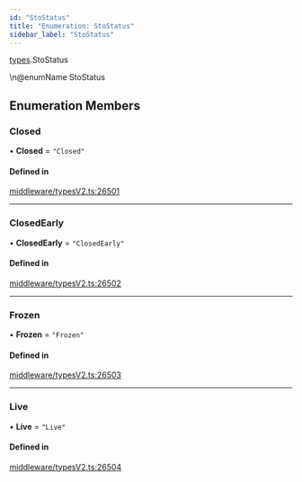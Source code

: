 ```yaml
---
id: "StoStatus"
title: "Enumeration: StoStatus"
sidebar_label: "StoStatus"
---
```


[types](../../../modules/Types/Types.md).StoStatus

\n@enumName StoStatus

## Enumeration Members

### Closed

• **Closed** = ``"Closed"``

#### Defined in

[middleware/typesV2.ts:26501](https://github.com/PolymeshAssociation/polymesh-sdk/blob/91c2d2d8/src/middleware/typesV2.ts#L26501)

___

### ClosedEarly

• **ClosedEarly** = ``"ClosedEarly"``

#### Defined in

[middleware/typesV2.ts:26502](https://github.com/PolymeshAssociation/polymesh-sdk/blob/91c2d2d8/src/middleware/typesV2.ts#L26502)

___

### Frozen

• **Frozen** = ``"Frozen"``

#### Defined in

[middleware/typesV2.ts:26503](https://github.com/PolymeshAssociation/polymesh-sdk/blob/91c2d2d8/src/middleware/typesV2.ts#L26503)

___

### Live

• **Live** = ``"Live"``

#### Defined in

[middleware/typesV2.ts:26504](https://github.com/PolymeshAssociation/polymesh-sdk/blob/91c2d2d8/src/middleware/typesV2.ts#L26504)
